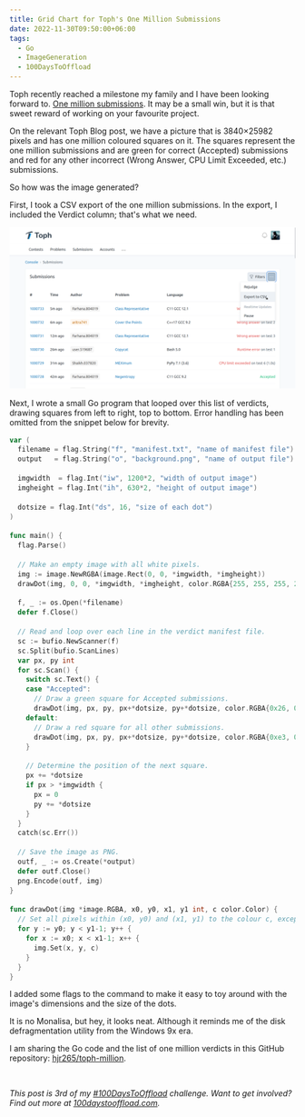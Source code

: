 ```yaml
---
title: Grid Chart for Toph's One Million Submissions
date: 2022-11-30T09:50:00+06:00
tags:
  - Go
  - ImageGeneration
  - 100DaysToOffload
---
```


Toph recently reached a milestone my family and I have been looking forward to. [One million submissions](https://blog.toph.co/spotlight/one-million-submissions/). It may be a small win, but it is that sweet reward of working on your favourite project.

On the relevant Toph Blog post, we have a picture that is 3840×25982 pixels and has one million coloured squares on it. The squares represent the one million submissions and are green for correct (Accepted) submissions and red for any other incorrect (Wrong Answer, CPU Limit Exceeded, etc.) submissions.

So how was the image generated?

First, I took a CSV export of the one million submissions. In the export, I included the Verdict column; that's what we need.

![](export.png)

Next, I wrote a small Go program that looped over this list of verdicts, drawing squares from left to right, top to bottom. Error handling has been omitted from the snippet below for brevity.

``` go
var (
  filename = flag.String("f", "manifest.txt", "name of manifest file")
  output   = flag.String("o", "background.png", "name of output file")

  imgwidth  = flag.Int("iw", 1200*2, "width of output image")
  imgheight = flag.Int("ih", 630*2, "height of output image")

  dotsize = flag.Int("ds", 16, "size of each dot")
)

func main() {
  flag.Parse()

  // Make an empty image with all white pixels.
  img := image.NewRGBA(image.Rect(0, 0, *imgwidth, *imgheight))
  drawDot(img, 0, 0, *imgwidth, *imgheight, color.RGBA{255, 255, 255, 255})

  f, _ := os.Open(*filename)
  defer f.Close()

  // Read and loop over each line in the verdict manifest file.
  sc := bufio.NewScanner(f)
  sc.Split(bufio.ScanLines)
  var px, py int
  for sc.Scan() {
    switch sc.Text() {
    case "Accepted":
      // Draw a green square for Accepted submissions.
      drawDot(img, px, py, px+*dotsize, py+*dotsize, color.RGBA{0x26, 0xc2, 0x81, 255})
    default:
      // Draw a red square for all other submissions.
      drawDot(img, px, py, px+*dotsize, py+*dotsize, color.RGBA{0xe3, 0x5b, 0x5a, 255})
    }

    // Determine the position of the next square.
    px += *dotsize
    if px > *imgwidth {
      px = 0
      py += *dotsize
    }
  }
  catch(sc.Err())

  // Save the image as PNG.
  outf, _ := os.Create(*output)
  defer outf.Close()
  png.Encode(outf, img)
}

func drawDot(img *image.RGBA, x0, y0, x1, y1 int, c color.Color) {
  // Set all pixels within (x0, y0) and (x1, y1) to the colour c, except the right-most column and bottom-most row of pixels.
  for y := y0; y < y1-1; y++ {
    for x := x0; x < x1-1; x++ {
      img.Set(x, y, c)
    }
  }
}
```

I added some flags to the command to make it easy to toy around with the image's dimensions and the size of the dots.

It is no Monalisa, but hey, it looks neat. Although it reminds me of the disk defragmentation utility from the Windows 9x era.

I am sharing the Go code and the list of one million verdicts in this GitHub repository: [hjr265/toph-million](https://github.com/hjr265/toph-million).

<br>

_This post is 3rd of my [#100DaysToOffload](/tags/100daystooffload/) challenge. Want to get involved? Find out more at [100daystooffload.com](https://100daystooffload.com/)._
